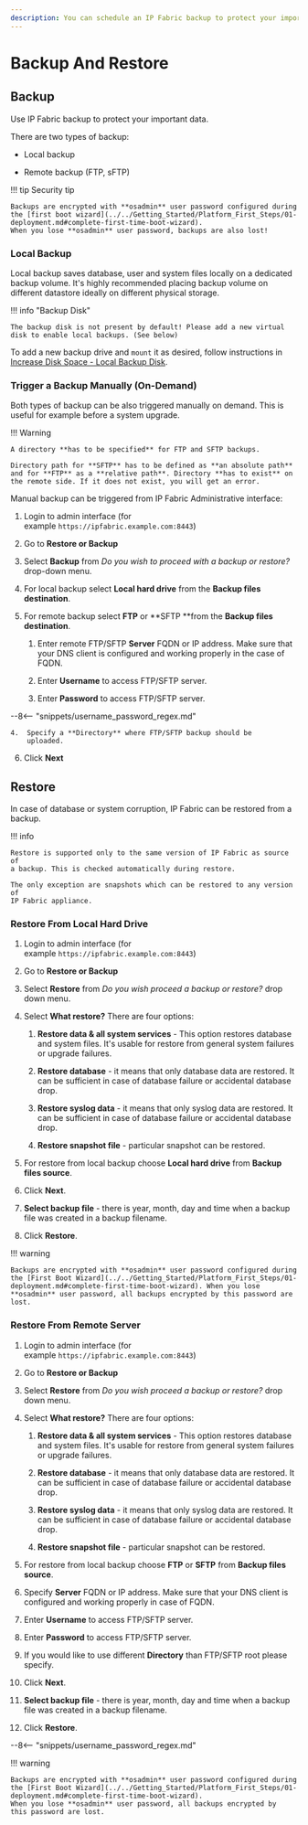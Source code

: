 ```yaml
---
description: You can schedule an IP Fabric backup to protect your important data locally or remotely. You also have the option to restore a previous backup.
---
```


# Backup And Restore

## Backup

Use IP Fabric backup to protect your important data.

There are two types of backup:

- Local backup

- Remote backup (FTP, sFTP)

!!! tip Security tip

    Backups are encrypted with **osadmin** user password configured during the [first boot wizard](../../Getting_Started/Platform_First_Steps/01-deployment.md#complete-first-time-boot-wizard).
    When you lose **osadmin** user password, backups are also lost!

### Local Backup

Local backup saves database, user and system files locally on a
dedicated backup volume. It's highly recommended placing backup volume
on different datastore ideally on different physical storage.

!!! info "Backup Disk"

    The backup disk is not present by default! Please add a new virtual disk to enable local backups. (See below)

To add a new backup drive and `mount` it as desired, follow instructions in [Increase Disk Space - Local Backup Disk](../../System_Administration/increase_disk_space.md#local-backup-disk).

### Trigger a Backup Manually (On-Demand)

Both types of backup can be also triggered manually on demand. This is
useful for example before a system upgrade.

!!! Warning

    A directory **has to be specified** for FTP and SFTP backups.

    Directory path for **SFTP** has to be defined as **an absolute path** and for **FTP** as a **relative path**. Directory **has to exist** on the remote side. If it does not exist, you will get an error.

Manual backup can be triggered from IP Fabric Administrative interface:

1.  Login to admin interface (for
    example `https://ipfabric.example.com:8443`)

2.  Go to **Restore or Backup**

3.  Select **Backup** from *Do you wish to proceed with a backup or
    restore?* drop-down menu.

4.  For local backup select **Local hard drive** from the **Backup
    files destination**.

5.  For remote backup select **FTP** or **SFTP **from the **Backup
    files destination**.

    1.  Enter remote FTP/SFTP **Server** FQDN or IP address. Make sure
        that your DNS client is configured and working properly in the
        case of FQDN.

    2.  Enter **Username** to access FTP/SFTP server.

    3.  Enter **Password** to access FTP/SFTP server.

  --8<-- "snippets/username_password_regex.md"

    4.  Specify a **Directory** where FTP/SFTP backup should be
        uploaded.

6.  Click **Next**

## Restore

In case of database or system corruption, IP Fabric can be restored from
a backup.

!!! info

    Restore is supported only to the same version of IP Fabric as source of
    a backup. This is checked automatically during restore.

    The only exception are snapshots which can be restored to any version of
    IP Fabric appliance.

### Restore From Local Hard Drive

1.  Login to admin interface (for
    example `https://ipfabric.example.com:8443`)

2.  Go to **Restore or Backup**

3.  Select **Restore** from *Do you wish proceed a backup or
    restore?* drop down menu.

4.  Select **What restore?** There are four options:

    1.  **Restore data & all system services** - This option restores
        database and system files. It's usable for restore from general
        system failures or upgrade failures.

    2.  **Restore database** - it means that only database data are
        restored. It can be sufficient in case of database failure or
        accidental database drop.

    3.  **Restore syslog data** - it means that only syslog data are
        restored. It can be sufficient in case of database failure or
        accidental database drop.

    4.  **Restore snapshot file** - particular snapshot can be
        restored.

5.  For restore from local backup choose **Local hard drive** from
    **Backup files source**.

6.  Click **Next**.

7.  **Select backup file** - there is year, month, day and time when a
    backup file was created in a backup filename.

8.  Click **Restore**.

!!! warning

    Backups are encrypted with **osadmin** user password configured during the [First Boot Wizard](../../Getting_Started/Platform_First_Steps/01-deployment.md#complete-first-time-boot-wizard). When you lose **osadmin** user password, all backups encrypted by this password are lost.

### Restore From Remote Server

1.  Login to admin interface (for
    example `https://ipfabric.example.com:8443`)

2.  Go to **Restore or Backup**

3.  Select **Restore** from *Do you wish proceed a backup or
    restore?* drop down menu.

4.  Select **What restore?** There are four options:

    1.  **Restore data & all system services** - This option restores
        database and system files. It's usable for restore from general
        system failures or upgrade failures.

    2.  **Restore database** - it means that only database data are
        restored. It can be sufficient in case of database failure or
        accidental database drop.

    3.  **Restore syslog data** - it means that only syslog data are
        restored. It can be sufficient in case of database failure or
        accidental database drop.

    4.  **Restore snapshot file** - particular snapshot can be
        restored.

5.  For restore from local backup choose **FTP** or **SFTP** from
    **Backup files source**.

6.  Specify **Server** FQDN or IP address. Make sure that your DNS
    client is configured and working properly in case of FQDN.

7.  Enter **Username** to access FTP/SFTP server.

8.  Enter **Password** to access FTP/SFTP server.

9.  If you would like to use different **Directory** than
    FTP/SFTP root please specify.

10. Click **Next**.

11. **Select backup file** - there is year, month, day and time when a
    backup file was created in a backup filename.

12. Click **Restore**.

--8<-- "snippets/username_password_regex.md"

!!! warning

    Backups are encrypted with **osadmin** user password configured during
    the [First Boot Wizard](../../Getting_Started/Platform_First_Steps/01-deployment.md#complete-first-time-boot-wizard).
    When you lose **osadmin** user password, all backups encrypted by
    this password are lost.
